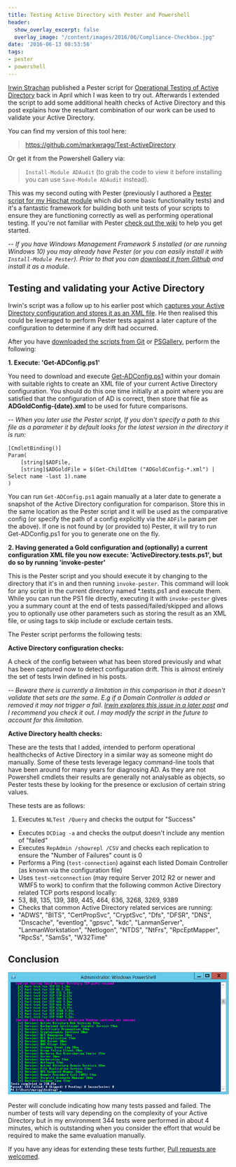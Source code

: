 ```yaml
---
title: Testing Active Directory with Pester and Powershell
header:
  show_overlay_excerpt: false
  overlay_image: "/content/images/2016/06/Compliance-Checkbox.jpg"
date: '2016-06-13 08:53:56'
tags:
- pester
- powershell
---
```

[Irwin Strachan](https://twitter.com/IrwinStrachan) published a Pester script for [Operational Testing of Active Directory](https://pshirwin.wordpress.com/2016/04/08/active-directory-operations-test/) back in April which I was keen to try out. Afterwards I extended the script to add some additional health checks of Active Directory and this post explains how the resultant combination of our work can be used to validate your Active Directory.

You can find my version of this tool here: 

> https://github.com/markwragg/Test-ActiveDirectory

Or get it from the Powershell Gallery via:

> `Install-Module ADAudit` (to grab the code to view it before installing you can use `Save-Module ADAudit` instead).

This was my second outing with Pester (previously I authored a [Pester script for my Hipchat module](https://github.com/markwragg/Powershell-Hipchat/blob/master/hipchat.Tests.ps1) which did some basic functionality tests) and it's a fantastic framework for building both unit tests of your scripts to ensure they are functioning correctly as well as performing operational testing. If you're not familiar with Pester [check out the wiki](https://github.com/pester/Pester/wiki) to help you get started.

*-- If you have Windows Management Framework 5 installed (or are running Windows 10) you may already have Pester (or you can easily install it with `Install-Module Pester`). Prior to that you can [download it from Github](https://github.com/pester/Pester/) and install it as a module.*

## Testing and validating your Active Directory

Irwin's script was a follow up to his earlier post which [captures your Active Directory configuration and stores it as an XML file](https://pshirwin.wordpress.com/2016/03/25/active-directory-configuration-snapshot/). He then realised this could be leveraged to perform Pester tests against a later capture of the configuration to determine if any drift had occurred.

After you have [downloaded the scripts from Git](https://github.com/markwragg/Test-ActiveDirectory) or [PSGallery](https://www.powershellgallery.com/packages/ADAudit/1.1), perform the following:

**1. Execute: 'Get-ADConfig.ps1'**

You need to download and execute [Get-ADConfig.ps1](https://github.com/markwragg/Test-ActiveDirectory/blob/master/Get-ADConfig.ps1) within your domain with suitable rights to create an XML file of your current Active Directory configuration.  You should do this one time initially at a point where you are satisfied that the configuration of AD is correct, then store that file as **ADGoldConfig-{date}.xml** to be used for future comparisons. 

*-- When you later use the Pester script, If you don't specify a path to this file as a parameter it by default looks for the latest version in the directory it is run:*

```language-powershell
[CmdletBinding()]
Param(
    [string]$ADFile,
    [string]$ADGoldFile = $(Get-ChildItem ("ADGoldConfig-*.xml") | Select name -last 1).name
)
```
You can run `Get-ADConfig.ps1` again manually at a later date to generate a snapshot of the Active Directory configuration for comparison. Store this in the same location as the Pester script and it will be used as the comparative config (or specify the path of a config explicitly via the `ADFile` param per the above). If one is not found by (or provided to) Pester, it will try to run Get-ADConfig.ps1 for you to generate one on the fly. 

**2. Having generated a Gold configuration and (optionally) a current configuration XML file you now execute: 'ActiveDirectory.tests.ps1', but do so by running 'invoke-pester'**

This is the Pester script and you should execute it by changing to the directory that it's in and then running `invoke-pester`. This command will look for any script in the current directory named *.tests.ps1 and execute them. While you can run the PS1 file directly, executing it with `invoke-pester` gives you a summary count at the end of tests passed/failed/skipped and allows you to optionally use other parameters such as storing the result as an XML file, or using tags to skip include or exclude certain tests.

The Pester script performs the following tests:

**Active Directory configuration checks:**

A check of the config between what has been stored previously and what has been captured now to detect configuration drift. This is almost entirely the set of tests Irwin defined in his posts.

*-- Beware there is currently a limitation in this comparison in that it doesn't validate that sets are the same. E.g if a Domain Controller is added or removed it may not trigger a fail. [Irwin explores this issue in a later post](https://pshirwin.wordpress.com/2016/04/29/operational-readiness-validation-gotchas/) and I recommend you check it out. I may modify the script in the future to account for this limitation.*

**Active Directory health checks:**

These are the tests that I added, intended to perform operational healthchecks of Active Directory in a similar way as someone might do manually. Some of these tests leverage legacy command-line tools that have been around for many years for diagnosing AD. As they are not Powershell cmdlets their results are generally not analysable as objects, so Pester tests these by looking for the presence or exclusion of certain string values.

These tests are as follows:

1. Executes `NLTest /Query` and checks the output for "Success"
- Executes `DCDiag -a` and checks the output doesn't include any mention of "failed"
- Executes `RepAdmin /showrepl /CSV` and checks each replication to ensure the "Number of Failures" count is 0
- Performs a Ping (`test-connection`) against each listed Domain Controller (as known via the configuration file)
- Uses `test-netconnection` (may require Server 2012 R2 or newer and WMF5 to work) to confirm that the following common Active Directory related TCP ports respond locally: 
 - 53, 88, 135, 139, 389, 445, 464, 636, 3268, 3269, 9389
- Checks that common Active Directory related services are running:
 - "ADWS", "BITS", "CertPropSvc", "CryptSvc", "Dfs", "DFSR", "DNS", "Dnscache", "eventlog", "gpsvc", "kdc", "LanmanServer", "LanmanWorkstation", "Netlogon", "NTDS", "NtFrs", "RpcEptMapper", "RpcSs", "SamSs", "W32Time"

## Conclusion

![](/content/images/2016/06/Pester-AD-Test-Outcome.png)

Pester will conclude indicating how many tests passed and failed. The number of tests will vary depending on the complexity of your Active Directory but in my environment 344 tests were performed in about 4 minutes, which is outstanding when you consider the effort that would be required to make the same evaluation manually.

If you have any ideas for extending these tests further, [Pull requests are welcomed](https://github.com/markwragg/Test-ActiveDirectory/pulls).